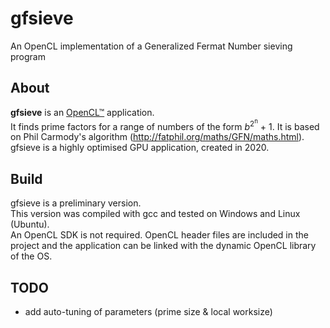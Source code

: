 # gfsieve
An OpenCL implementation of a Generalized Fermat Number sieving program

## About

**gfsieve** is an [OpenCL™](https://www.khronos.org/opencl/) application.  
It finds prime factors for a range of numbers of the form *b*<sup>2<sup>n</sup></sup> + 1. It is based on Phil Carmody's algorithm (http://fatphil.org/maths/GFN/maths.html).  
gfsieve is a highly optimised GPU application, created in 2020.

## Build

gfsieve is a preliminary version.  
This version was compiled with gcc and tested on Windows and Linux (Ubuntu).  
An OpenCL SDK is not required. OpenCL header files are included in the project and the application can be linked with the dynamic OpenCL library of the OS.

## TODO

- add auto-tuning of parameters (prime size & local worksize)
